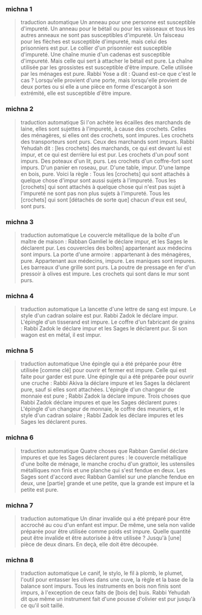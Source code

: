 
### michna 1
> traduction automatique
Un anneau pour une personne est susceptible d'impureté. Un anneau pour le bétail ou pour les vaisseaux et tous les autres anneaux ne sont pas susceptibles d'impureté. Un faisceau pour les flèches est susceptible d'impureté, mais celui des prisonniers est pur. Le collier d'un prisonnier est susceptible d'impureté. Une chaîne munie d'un cadenas est susceptible d'impureté. Mais celle qui sert à attacher le bétail est pure. La chaîne utilisée par les grossistes est susceptible d'être impure. Celle utilisée par les ménages est pure. Rabbi Yose a dit : Quand est-ce que c'est le cas ? Lorsqu'elle provient d'une porte, mais lorsqu'elle provient de deux portes ou si elle a une pièce en forme d'escargot à son extrémité, elle est susceptible d'être impure.

### michna 2
> traduction automatique
Si l'on achète les écailles des marchands de laine, elles sont sujettes à l'impureté, à cause des crochets. Celles des ménagères, si elles ont des crochets, sont impures. Les crochets des transporteurs sont purs. Ceux des marchands sont impurs. Rabbi Yehudah dit : [les crochets] des marchands, ce qui est devant lui est impur, et ce qui est derrière lui est pur. Les crochets d'un pouf sont impurs. Des poteaux d'un lit, purs. Les crochets d'un coffre-fort sont impurs. D'un panier en roseau, pur. D'une table, impur. D'une lampe en bois, pure. Voici la règle : Tous les [crochets] qui sont attachés à quelque chose d'impur sont aussi sujets à l'impureté. Tous les [crochets] qui sont attachés à quelque chose qui n'est pas sujet à l'impureté ne sont pas non plus sujets à l'impureté. Tous les [crochets] qui sont [détachés de sorte que] chacun d'eux est seul, sont purs.

### michna 3
> traduction automatique
Le couvercle métallique de la boîte d'un maître de maison : Rabban Gamliel le déclare impur, et les Sages le déclarent pur. Les couvercles des boîtes] appartenant aux médecins sont impurs. La porte d'une armoire : appartenant à des ménagères, pure. Appartenant aux médecins, impure. Les maniques sont impures. Les barreaux d'une grille sont purs. La poutre de pressage en fer d'un pressoir à olives est impure. Les crochets qui sont dans le mur sont purs.

### michna 4
> traduction automatique
La lancette d'une lettre de sang est impure. Le style d'un cadran solaire est pur. Rabbi Zadok le déclare impur. L'épingle d'un tisserand est impure. Le coffre d'un fabricant de grains : Rabbi Zadok le déclare impur et les Sages le déclarent pur. Si son wagon est en métal, il est impur.

### michna 5
> traduction automatique
Une épingle qui a été préparée pour être utilisée [comme clé] pour ouvrir et fermer est impure. Celle qui est faite pour garder est pure. Une épingle qui a été préparée pour ouvrir une cruche : Rabbi Akiva la déclare impure et les Sages la déclarent pure, sauf si elles sont attachées. L'épingle d'un changeur de monnaie est pure ; Rabbi Zadok la déclare impure. Trois choses que Rabbi Zadok déclare impures et que les Sages déclarent pures : L'épingle d'un changeur de monnaie, le coffre des meuniers, et le style d'un cadran solaire ; Rabbi Zadok les déclare impures et les Sages les déclarent pures.

### michna 6
> traduction automatique
Quatre choses que Rabban Gamliel déclare impures et que les Sages déclarent pures : le couvercle métallique d'une boîte de ménage, le manche crochu d'un grattoir, les ustensiles métalliques non finis et une planche qui s'est fendue en deux. Les Sages sont d'accord avec Rabban Gamliel sur une planche fendue en deux, une [partie] grande et une petite, que la grande est impure et la petite est pure.

### michna 7
> traduction automatique
Un dinar invalide qui a été préparé pour être accroché au cou d'un enfant est impur. De même, une sela non valide préparée pour être utilisée comme poids est impure. Quelle quantité peut être invalide et être autorisée à être utilisée ? Jusqu'à [une] pièce de deux dinars. En deçà, elle doit être découpée.

### michna 8
> traduction automatique
Le canif, le stylo, le fil à plomb, le plumet, l'outil pour entasser les olives dans une cuve, la règle et la base de la balance sont impurs. Tous les instruments en bois non finis sont impurs, à l'exception de ceux faits de [bois de] buis. Rabbi Yehudah dit que même un instrument fait d'une pousse d'olivier est pur jusqu'à ce qu'il soit taillé.
